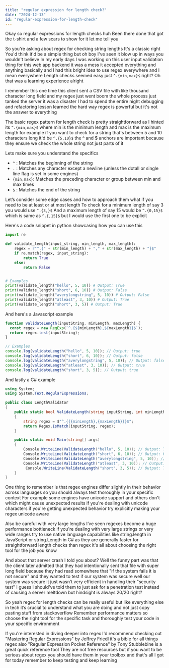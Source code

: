 ```yaml
---
title: "regular expression for length check?"
date: "2024-12-13"
id: "regular-expression-for-length-check"
---
```


Okay so regular expressions for length checks huh Been there done that got the t-shirt and a few scars to show for it let me tell you

So you're asking about regex for checking string lengths It's a classic right You'd think it'd be a simple thing but oh boy I've seen it blow up in ways you wouldn't believe In my early days I was working on this user input validation thing for this web app backend it was a mess it accepted everything and anything basically and I had this bright idea to use regex everywhere and I mean everywhere Length checks seemed easy just `^.{min,max}$` right?  Oh that was a learning experience alright

I remember this one time this client sent a CSV file with like thousand character long field and my regex just went boom the whole process just tanked the server it was a disaster I had to spend the entire night debugging and refactoring  lesson learned the hard way regex is powerful but it's not the answer to everything

The basic regex pattern for length check is pretty straightforward as I hinted its `^.{min,max}$` where min is the minimum length and max is the maximum length for example if you want to check for a string that's between 5 and 10 characters long it'd be `^.{5,10}$` the ^ and $ anchors are important because they ensure we check the whole string not just parts of it

Lets make sure you understand the specifics
- `^` : Matches the beginning of the string
- `.` : Matches any character except a newline (unless the dotall or single line flag is set in some engines)
- `{min,max}`: Matches the preceding character or group between min and max times
- `$` : Matches the end of the string

Let’s consider some edge cases and how to approach them what if you need to be at least or at most length
To check for a minimum length of say 3 you would use `^.{3,}$`
And a maximum length of say 15 would be `^.{0,15}$` which is same as `^.{,15}$` but I would use the first one to be explicit

Here's a code snippet in python showcasing how you can use this
```python
import re

def validate_length(input_string, min_length, max_length):
    regex = r"^.{" + str(min_length) + "," + str(max_length) + "}$"
    if re.match(regex, input_string):
        return True
    else:
        return False


# Examples
print(validate_length("hello", 5, 10)) # Output: True
print(validate_length("short", 6, 10)) # Output: False
print(validate_length("averylongstring", 5, 10)) # Output: False
print(validate_length("atleast", 3, 10)) # Output: True
print(validate_length("short", 3, 5)) # Output: True
```

And here's a Javascript example
```javascript
function validateLength(inputString, minLength, maxLength) {
  const regex = new RegExp(`^.{${minLength},${maxLength}}$`);
  return regex.test(inputString);
}

// Examples
console.log(validateLength("hello", 5, 10)); // Output: true
console.log(validateLength("short", 6, 10)); // Output: false
console.log(validateLength("averylongstring", 5, 10)); // Output: false
console.log(validateLength("atleast", 3, 10)); // Output: true
console.log(validateLength("short", 3, 5)); // Output: true
```

And lastly a C# example
```csharp
using System;
using System.Text.RegularExpressions;

public class LengthValidator
{
    public static bool ValidateLength(string inputString, int minLength, int maxLength)
    {
        string regex = $"^.{{{minLength},{maxLength}}}$";
        return Regex.IsMatch(inputString, regex);
    }

    public static void Main(string[] args)
    {
        Console.WriteLine(ValidateLength("hello", 5, 10)); // Output: True
        Console.WriteLine(ValidateLength("short", 6, 10)); // Output: False
        Console.WriteLine(ValidateLength("averylongstring", 5, 10)); // Output: False
        Console.WriteLine(ValidateLength("atleast", 3, 10)); // Output: True
         Console.WriteLine(ValidateLength("short", 3, 5)); // Output: True
    }
}

```

One thing to remember is that regex engines differ slightly in their behavior across languages so you should always test thoroughly in your specific context For example some engines have unicode support and others don't which might cause unexpected results if you're dealing with unicode characters if you're getting unexpected behavior try explicitly making your regex unicode aware

Also be careful with very large lengths I’ve seen regexes become a huge performance bottleneck if you're dealing with very large strings or very wide ranges try to use native language capabilities like string.length in JavaScript or string.Length in C# as they are generally faster for straightforward length checks than regex it's all about choosing the right tool for the job you know

And about that server crash I told you about? Well the funny part was that the client later admitted that they had intentionally sent that file with super long field because they had read somewhere that "if the system fails it is not secure" and they wanted to test if our system was secure well our system was secure it just wasn’t very efficient in handling their "security test" I guess I should've told them to just ask for a penetration test instead of causing a server meltdown but hindsight is always 20/20 right?

So yeah regex for length checks can be really useful but like everything else in tech it’s crucial to understand what you are doing and not just copy pasting stuff from stackoverflow Remember performance matters so choose the right tool for the specific task and thoroughly test your code in your specific environment

If you're interested in diving deeper into regex I'd recommend checking out "Mastering Regular Expressions" by Jeffrey Friedl it's a bible for all things regex also "Regular Expression Pocket Reference" by Tony Stubblebine is a great quick reference tool They are not free resources but if you want to be serious about regex you should have them in your toolbox and that's all I got for today remember to keep testing and keep learning
